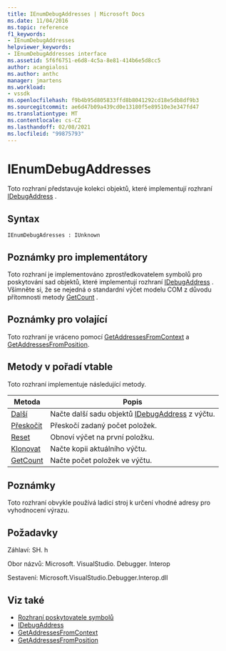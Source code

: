 ```yaml
---
title: IEnumDebugAddresses | Microsoft Docs
ms.date: 11/04/2016
ms.topic: reference
f1_keywords:
- IEnumDebugAddresses
helpviewer_keywords:
- IEnumDebugAddresses interface
ms.assetid: 5f6f6751-e6d8-4c5a-8e81-414b6e5d8cc5
author: acangialosi
ms.author: anthc
manager: jmartens
ms.workload:
- vssdk
ms.openlocfilehash: f9b4b95d805833ffd8b8041292cd18e5db8df9b3
ms.sourcegitcommit: ae6d47b09a439cd0e13180f5e89510e3e347fd47
ms.translationtype: MT
ms.contentlocale: cs-CZ
ms.lasthandoff: 02/08/2021
ms.locfileid: "99875793"
---
```

# <a name="ienumdebugaddresses"></a>IEnumDebugAddresses
Toto rozhraní představuje kolekci objektů, které implementují rozhraní [IDebugAddress](../../../extensibility/debugger/reference/idebugaddress.md) .

## <a name="syntax"></a>Syntax

```
IEnumDebugAdresses : IUnknown
```

## <a name="notes-for-implementers"></a>Poznámky pro implementátory
 Toto rozhraní je implementováno zprostředkovatelem symbolů pro poskytování sad objektů, které implementují rozhraní [IDebugAddress](../../../extensibility/debugger/reference/idebugaddress.md) . Všimněte si, že se nejedná o standardní výčet modelu COM z důvodu přítomnosti metody [GetCount](../../../extensibility/debugger/reference/ienumdebugaddresses-getcount.md) .

## <a name="notes-for-callers"></a>Poznámky pro volající
 Toto rozhraní je vráceno pomocí [GetAddressesFromContext](../../../extensibility/debugger/reference/idebugsymbolprovider-getaddressesfromcontext.md) a [GetAddressesFromPosition](../../../extensibility/debugger/reference/idebugsymbolprovider-getaddressesfromposition.md).

## <a name="methods-in-vtable-order"></a>Metody v pořadí vtable
 Toto rozhraní implementuje následující metody.

|Metoda|Popis|
|------------|-----------------|
|[Další](../../../extensibility/debugger/reference/ienumdebugaddresses-next.md)|Načte další sadu objektů [IDebugAddress](../../../extensibility/debugger/reference/idebugaddress.md) z výčtu.|
|[Přeskočit](../../../extensibility/debugger/reference/ienumdebugaddresses-skip.md)|Přeskočí zadaný počet položek.|
|[Reset](../../../extensibility/debugger/reference/ienumdebugaddresses-reset.md)|Obnoví výčet na první položku.|
|[Klonovat](../../../extensibility/debugger/reference/ienumdebugaddresses-clone.md)|Načte kopii aktuálního výčtu.|
|[GetCount](../../../extensibility/debugger/reference/ienumdebugaddresses-getcount.md)|Načte počet položek ve výčtu.|

## <a name="remarks"></a>Poznámky
 Toto rozhraní obvykle používá ladicí stroj k určení vhodné adresy pro vyhodnocení výrazu.

## <a name="requirements"></a>Požadavky
 Záhlaví: SH. h

 Obor názvů: Microsoft. VisualStudio. Debugger. Interop

 Sestavení: Microsoft.VisualStudio.Debugger.Interop.dll

## <a name="see-also"></a>Viz také
- [Rozhraní poskytovatele symbolů](../../../extensibility/debugger/reference/symbol-provider-interfaces.md)
- [IDebugAddress](../../../extensibility/debugger/reference/idebugaddress.md)
- [GetAddressesFromContext](../../../extensibility/debugger/reference/idebugsymbolprovider-getaddressesfromcontext.md)
- [GetAddressesFromPosition](../../../extensibility/debugger/reference/idebugsymbolprovider-getaddressesfromposition.md)
